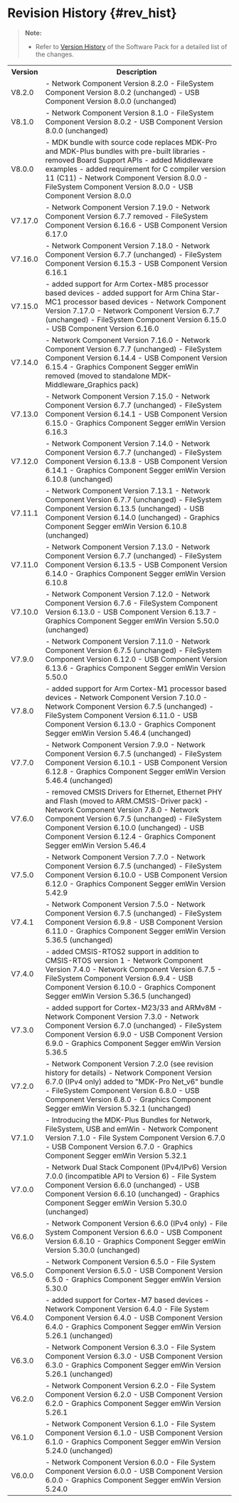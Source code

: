 # Revision History {#rev_hist}

> **Note:**
>
> - Refer to [Version History](https://www.keil.arm.com/packs/mdk-middleware-keil/versions/) of the Software Pack for a detailed list of the changes.

<table class="cmtable" summary="Revision History">
  <tr>
    <th>Version</th>
    <th>Description</th>
  </tr>
  <tr>
    <td>V8.2.0</td>
    <td>
      - Network Component Version 8.2.0
      - FileSystem Component Version 8.0.2 (unchanged)
      - USB Component Version 8.0.0 (unchanged)
    </td>
  </tr>
  <tr>
    <td>V8.1.0</td>
    <td>
      - Network Component Version 8.1.0
      - FileSystem Component Version 8.0.2
      - USB Component Version 8.0.0 (unchanged)
    </td>
  </tr>
  <tr>
    <td>V8.0.0</td>
    <td>
      - MDK bundle with source code replaces MDK-Pro and MDK-Plus bundles with pre-built libraries
      - removed Board Support APIs
      - added Middleware examples
      - added requirement for C compiler version 11 (C11)
      - Network Component Version 8.0.0
      - FileSystem Component Version 8.0.0
      - USB Component Version 8.0.0
    </td>
  </tr>
  <tr>
    <td>V7.17.0</td>
    <td>
      - Network Component Version 7.19.0
      - Network Component Version 6.7.7 removed
      - FileSystem Component Version 6.16.6
      - USB Component Version 6.17.0
    </td>
  </tr>
  <tr>
    <td>V7.16.0</td>
    <td>
      - Network Component Version 7.18.0
      - Network Component Version 6.7.7 (unchanged)
      - FileSystem Component Version 6.15.3
      - USB Component Version 6.16.1
    </td>
  </tr>
  <tr>
    <td>V7.15.0</td>
    <td>
      - added support for Arm Cortex-M85 processor based devices
      - added support for Arm China Star-MC1 processor based devices
      - Network Component Version 7.17.0
      - Network Component Version 6.7.7 (unchanged)
      - FileSystem Component Version 6.15.0
      - USB Component Version 6.16.0
    </td>
  </tr>
  <tr>
    <td>V7.14.0</td>
    <td>
      - Network Component Version 7.16.0
      - Network Component Version 6.7.7 (unchanged)
      - FileSystem Component Version 6.14.4
      - USB Component Version 6.15.4
      - Graphics Component Segger emWin removed (moved to standalone MDK-Middleware_Graphics pack)
    </td>
  </tr>
  <tr>
    <td>V7.13.0</td>
    <td>
      - Network Component Version 7.15.0
      - Network Component Version 6.7.7 (unchanged)
      - FileSystem Component Version 6.14.1
      - USB Component Version 6.15.0
      - Graphics Component Segger emWin Version 6.16.3
    </td>
  </tr>
  <tr>
    <td>V7.12.0</td>
    <td>
      - Network Component Version 7.14.0
      - Network Component Version 6.7.7 (unchanged)
      - FileSystem Component Version 6.13.8
      - USB Component Version 6.14.1
      - Graphics Component Segger emWin Version 6.10.8 (unchanged)
    </td>
  </tr>
  <tr>
    <td>V7.11.1</td>
    <td>
      - Network Component Version 7.13.1
      - Network Component Version 6.7.7 (unchanged)
      - FileSystem Component Version 6.13.5 (unchanged)
      - USB Component Version 6.14.0 (unchanged)
      - Graphics Component Segger emWin Version 6.10.8 (unchanged)
    </td>
  </tr>
  <tr>
    <td>V7.11.0</td>
    <td>
      - Network Component Version 7.13.0
      - Network Component Version 6.7.7 (unchanged)
      - FileSystem Component Version 6.13.5
      - USB Component Version 6.14.0
      - Graphics Component Segger emWin Version 6.10.8
    </td>
  </tr>
  <tr>
    <td>V7.10.0</td>
    <td>
      - Network Component Version 7.12.0
      - Network Component Version 6.7.6
      - FileSystem Component Version 6.13.0
      - USB Component Version 6.13.7
      - Graphics Component Segger emWin Version 5.50.0 (unchanged)
    </td>
  </tr>
  <tr>
    <td>V7.9.0</td>
    <td>
      - Network Component Version 7.11.0
      - Network Component Version 6.7.5 (unchanged)
      - FileSystem Component Version 6.12.0
      - USB Component Version 6.13.6
      - Graphics Component Segger emWin Version 5.50.0
    </td>
  </tr>
  <tr>
    <td>V7.8.0</td>
    <td>
      - added support for Arm Cortex-M1 processor based devices
      - Network Component Version 7.10.0
      - Network Component Version 6.7.5 (unchanged)
      - FileSystem Component Version 6.11.0
      - USB Component Version 6.13.0
      - Graphics Component Segger emWin Version 5.46.4 (unchanged)
    </td>
  </tr>
  <tr>
    <td>V7.7.0</td>
    <td>
      - Network Component Version 7.9.0
      - Network Component Version 6.7.5 (unchanged)
      - FileSystem Component Version 6.10.1
      - USB Component Version 6.12.8
      - Graphics Component Segger emWin Version 5.46.4 (unchanged)
    </td>
  </tr>
  <tr>
    <td>V7.6.0</td>
    <td>
      - removed CMSIS Drivers for Ethernet, Ethernet PHY and Flash (moved to ARM.CMSIS-Driver pack)
      - Network Component Version 7.8.0
      - Network Component Version 6.7.5 (unchanged)
      - FileSystem Component Version 6.10.0 (unchanged)
      - USB Component Version 6.12.4
      - Graphics Component Segger emWin Version 5.46.4
    </td>
  </tr>
  <tr>
    <td>V7.5.0</td>
    <td>
      - Network Component Version 7.7.0
      - Network Component Version 6.7.5 (unchanged)
      - FileSystem Component Version 6.10.0
      - USB Component Version 6.12.0
      - Graphics Component Segger emWin Version 5.42.9
    </td>
  </tr>
  <tr>
    <td>V7.4.1</td>
    <td>
      - Network Component Version 7.5.0
      - Network Component Version 6.7.5 (unchanged)
      - FileSystem Component Version 6.9.8
      - USB Component Version 6.11.0
      - Graphics Component Segger emWin Version 5.36.5 (unchanged)
    </td>
  </tr>
  <tr>
    <td>V7.4.0</td>
    <td>
      - added CMSIS-RTOS2 support in addition to CMSIS-RTOS version 1
      - Network Component Version 7.4.0
      - Network Component Version 6.7.5
      - FileSystem Component Version 6.9.4
      - USB Component Version 6.10.0
      - Graphics Component Segger emWin Version 5.36.5 (unchanged)
    </td>
  </tr>
  <tr>
    <td>V7.3.0</td>
    <td>
      - added support for Cortex-M23/33 and ARMv8M
      - Network Component Version 7.3.0
      - Network Component Version 6.7.0 (unchanged)
      - FileSystem Component Version 6.9.0
      - USB Component Version 6.9.0
      - Graphics Component Segger emWin Version 5.36.5
    </td>
  </tr>
  <tr>
    <td>V7.2.0</td>
    <td>
      - Network Component Version 7.2.0 (see revision history for details)
      - Network Component Version 6.7.0 (IPv4 only) added to "MDK-Pro Net_v6" bundle
      - FileSystem Component Version 6.8.0
      - USB Component Version 6.8.0
      - Graphics Component Segger emWin Version 5.32.1 (unchanged)
    </td>
  </tr>
  <tr>
    <td>V7.1.0</td>
    <td>
      - Introducing the MDK-Plus Bundles for Network, FileSystem, USB and emWin
      - Network Component Version 7.1.0
      - File System Component Version 6.7.0
      - USB Component Version 6.7.0
      - Graphics Component Segger emWin Version 5.32.1
    </td>
  </tr>
  <tr>
    <td>V7.0.0</td>
    <td>
      - Network Dual Stack Component (IPv4/IPv6) Version 7.0.0 (incompatible API to Version 6)
      - File System Component Version 6.6.0 (unchanged)
      - USB Component Version 6.6.10 (unchanged)
      - Graphics Component Segger emWin Version 5.30.0 (unchanged)
    </td>
  </tr>
  <tr>
    <td>V6.6.0</td>
    <td>
      - Network Component Version 6.6.0 (IPv4 only)
      - File System Component Version 6.6.0
      - USB Component Version 6.6.10
      - Graphics Component Segger emWin Version 5.30.0 (unchanged)
    </td>
  </tr>
  <tr>
    <td>V6.5.0</td>
    <td>
      - Network Component Version 6.5.0
      - File System Component Version 6.5.0
      - USB Component Version 6.5.0
      - Graphics Component Segger emWin Version 5.30.0 
    </td>
  </tr>
  <tr>
    <td>V6.4.0</td>
    <td>
      - added support for Cortex-M7 based devices
      - Network Component Version 6.4.0
      - File System Component Version 6.4.0
      - USB Component Version 6.4.0
      - Graphics Component Segger emWin Version 5.26.1 (unchanged)
    </td>
  </tr>
  <tr>
    <td>V6.3.0</td>
    <td>
      - Network Component Version 6.3.0
      - File System Component Version 6.3.0
      - USB Component Version 6.3.0
      - Graphics Component Segger emWin Version 5.26.1 (unchanged)
    </td>
  </tr>
  <tr>
    <td>V6.2.0</td>
    <td>
      - Network Component Version 6.2.0
      - File System Component Version 6.2.0
      - USB Component Version 6.2.0
      - Graphics Component Segger emWin Version 5.26.1
    </td>
  </tr>
  <tr>
    <td>V6.1.0</td>
    <td>
      - Network Component Version 6.1.0
      - File System Component Version 6.1.0
      - USB Component Version 6.1.0
      - Graphics Component Segger emWin Version 5.24.0 (unchanged)
    </td>
  </tr>
  <tr>
    <td>V6.0.0</td>
    <td>
      - Network Component Version 6.0.0
      - File System Component Version 6.0.0
      - USB Component Version 6.0.0
      - Graphics Component Segger emWin Version 5.24.0
    </td>
  </tr>
</table>
